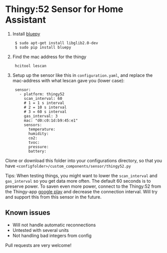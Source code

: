# Thingy:52 Sensor for Home Assistant

1. Install [bluepy](https://github.com/IanHarvey/bluepy)

        $ sudo apt-get install libglib2.0-dev
        $ sudo pip install bluepy

2. Find the mac address for the thingy

        hcitool lescan

3. Setup up the sensor like this in `configuration.yaml`, and replace the mac-address with what lescan gave you (lower case):

        sensor:
          - platform: thingy52
            scan_interval: 60
            # 1 = 1 s interval
            # 2 = 10 s interval
            # 3 = 60 s interval
            gas_interval: 3
            mac: "d0:c0:1d:b9:45:e1"
            sensors:
              temperature:
              humidity:
              co2:
              tvoc:
              pressure:
              battery:

Clone or download this folder into your configurations directory, so that you have `<configfolder>/custom_components/sensor/thingy52.py`

Tips: When testing things, you might want to lower the `scan_interval` and `gas_interval` so you get data more often.
The default 60 seconds is to preserve power. To saven even more power, connect to the Thingy:52 from the Thingy-app 
[google play](https://play.google.com/store/apps/details?id=no.nordicsemi.android.nrfthingy) and decrease the connection interval. 
Will try and support this from this sensor in the future.

## Known issues
* Will not handle automatic reconnections
* Untested with several units
* Not handling bad integers from config

Pull requests are very welcome!